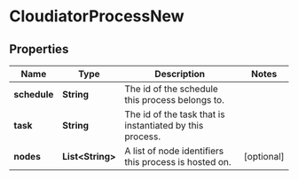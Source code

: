 
# CloudiatorProcessNew

## Properties
Name | Type | Description | Notes
------------ | ------------- | ------------- | -------------
**schedule** | **String** | The id of the schedule this process belongs to. | 
**task** | **String** | The id of the task that is instantiated by this process. | 
**nodes** | **List&lt;String&gt;** | A list of node identifiers this process is hosted on. |  [optional]



